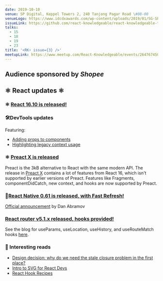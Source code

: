 ```yaml
---
date: 2019-10-10
venue: SP Digital, Keppel Towers 2, 240 Tanjong Pagar Road \#08-00
venueLogo: https://www.idcdxawards.com/wp-content/uploads/2019/01/SG-SP-Digital-2.png
issueLink: https://github.com/react-knowledgeable/react-knowledgeable-talks/issues/12
talks: 
  - 15
  - 18
  - 19
  - 23
title: '<RK⚡️ issue={3} />'
meetupLink: https://www.meetup.com/React-Knowledgeable/events/264767450/
---
```


## Audience sponsored by _Shopee_

## ⚛️ React updates ⚛️

### ⚛️ [React 16.10 is released!](https://github.com/facebook/react/blob/master/CHANGELOG.md#16101-september-28-2019)

### 🛠DevTools updates
Featuring:
- [Adding props to components](https://github.com/facebook/react/pull/16700)
- [Highlighting legacy context usage](https://github.com/facebook/react/pull/16617)

### ⚛️ [Preact X is released](https://github.com/preactjs/preact/releases/tag/10.0.0)

Preact is the 3kB alternative to React with the same modern API. The release in [Preact X](https://preactjs.com/guide/v10/whats-new) contains a lot of features from React 16, which isn't supported by earlier versions of Preact. Features like Fragments, componentDidCatch, new context, and hooks are now supported by Preact.

### 📱[React Native 0.61 is released, with Fast Refresh!](https://github.com/react-native-community/releases/blob/master/CHANGELOG.md)
[Official announcement](https://facebook.github.io/react-native/blog/2019/09/18/version-0.61) by Dan Abramov

### [React router v5.1.x released, hooks provided!](https://github.com/ReactTraining/react-router/releases/tag/v5.1.0)
See the blog for useParams, useLocation, useHistory, and useRouteMatch hooks [here](https://reacttraining.com/blog/react-router-v5-1/). 

### 📕 Interesting reads
- [Design decision: why do we need the stale closure problem in the first place?](https://github.com/facebook/react/issues/16956)
- [Intro to SVG for React Devs](https://able.bio/dbmzzo/intro-to-svg-for-react-developers--56cmmcy)
- [React Hook Recipes ](https://usehooks.com)

